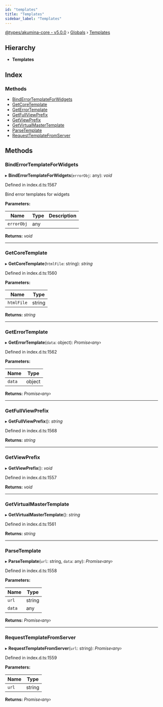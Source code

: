 ```yaml
---
id: "templates"
title: "Templates"
sidebar_label: "Templates"
---
```


[@types/akumina-core - v5.0.0](../index.md) › [Globals](../globals.md) › [Templates](templates.md)

## Hierarchy

* **Templates**

## Index

### Methods

* [BindErrorTemplateForWidgets](templates.md#binderrortemplateforwidgets)
* [GetCoreTemplate](templates.md#getcoretemplate)
* [GetErrorTemplate](templates.md#geterrortemplate)
* [GetFullViewPrefix](templates.md#getfullviewprefix)
* [GetViewPrefix](templates.md#getviewprefix)
* [GetVirtualMasterTemplate](templates.md#getvirtualmastertemplate)
* [ParseTemplate](templates.md#parsetemplate)
* [RequestTemplateFromServer](templates.md#requesttemplatefromserver)

## Methods

###  BindErrorTemplateForWidgets

▸ **BindErrorTemplateForWidgets**(`errorObj`: any): *void*

Defined in index.d.ts:1567

Bind error templates for widgets

**Parameters:**

Name | Type | Description |
------ | ------ | ------ |
`errorObj` | any |   |

**Returns:** *void*

___

###  GetCoreTemplate

▸ **GetCoreTemplate**(`htmlFile`: string): *string*

Defined in index.d.ts:1560

**Parameters:**

Name | Type |
------ | ------ |
`htmlFile` | string |

**Returns:** *string*

___

###  GetErrorTemplate

▸ **GetErrorTemplate**(`data`: object): *Promise‹any›*

Defined in index.d.ts:1562

**Parameters:**

Name | Type |
------ | ------ |
`data` | object |

**Returns:** *Promise‹any›*

___

###  GetFullViewPrefix

▸ **GetFullViewPrefix**(): *string*

Defined in index.d.ts:1568

**Returns:** *string*

___

###  GetViewPrefix

▸ **GetViewPrefix**(): *void*

Defined in index.d.ts:1557

**Returns:** *void*

___

###  GetVirtualMasterTemplate

▸ **GetVirtualMasterTemplate**(): *string*

Defined in index.d.ts:1561

**Returns:** *string*

___

###  ParseTemplate

▸ **ParseTemplate**(`url`: string, `data`: any): *Promise‹any›*

Defined in index.d.ts:1558

**Parameters:**

Name | Type |
------ | ------ |
`url` | string |
`data` | any |

**Returns:** *Promise‹any›*

___

###  RequestTemplateFromServer

▸ **RequestTemplateFromServer**(`url`: string): *Promise‹any›*

Defined in index.d.ts:1559

**Parameters:**

Name | Type |
------ | ------ |
`url` | string |

**Returns:** *Promise‹any›*
